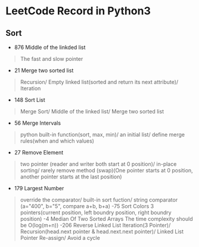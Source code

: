 # LeetCode Record in Python3
## Sort
- 876 Middle of the linkded list
> The fast and slow pointer
- 21 Merge two sorted list
> Recursion/ Empty linked list(sorted and return its next attribute)/ Iteration
- 148 Sort List
> Merge Sort/ Middle of the linked list/ Merge two sorted list
- 56 Merge Intervals
> python built-in function(sort, max, min)/ an initial list/ define merge rules(when and which values) 
- 27 Remove Element
> two pointer (reader and writer both start at 0 position)/ in-place sorting/ rarely remove method (swap)(One pointer starts at 0 position, another pointer starts at the last position)
- 179 Largest Number
> override the comparator/ built-in sort fuction/ string comparator (a="400", b="5", compare a+b, b+a)
-75 Sort Colors
> 3 pointers(current position, left boundry position, right boundry position)
-4 Median Of Two Sorted Arrays
> The time complexity should be O(log(m+n))
-206 Reverse Linked List
> Iteration(3 Pointer)/ Recursion(head.next pointer & head.next.next pointer)/ Linked List Pointer Re-assign/ Avoid a cycle 